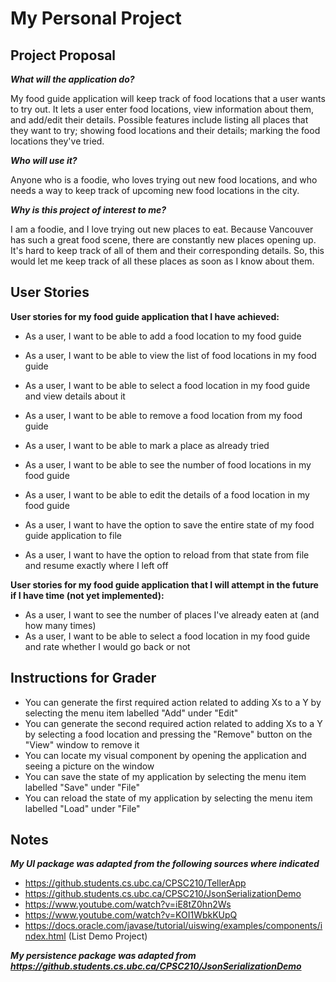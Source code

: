  # My Personal Project

## Project Proposal

***What will the application do?***

My food guide application will keep track of food locations that a user wants to try out. It lets a user enter food
locations, view information about them, and add/edit their details. Possible features include listing all places that 
they want to try; showing food locations and their details; marking the food locations they've tried.

***Who will use it?***

Anyone who is a foodie, who loves trying out new food locations, and who needs a way to keep track of upcoming new food 
locations in the city.

***Why is this project of interest to me?***

I am a foodie, and I love trying out new places to eat. Because Vancouver has such a great food scene, there are
constantly new places opening up. It's hard to keep track of all of them and their corresponding details. So, this 
would let me keep track of all these places as soon as I know about them.

## User Stories

**User stories for my food guide application that I have achieved:**
- As a user, I want to be able to add a food location to my food guide
- As a user, I want to be able to view the list of food locations in my food guide
- As a user, I want to be able to select a food location in my food guide and view details about it
- As a user, I want to be able to remove a food location from my food guide
- As a user, I want to be able to mark a place as already tried
- As a user, I want to be able to see the number of food locations in my food guide
- As a user, I want to be able to edit the details of a food location in my food guide

- As a user, I want to have the option to save the entire state of my food guide application to file
- As a user, I want to have the option to reload from that state from file and resume exactly where I left off 

**User stories for my food guide application that I will attempt in the future if I have time (not yet implemented):**
- As a user, I want to see the number of places I've already eaten at (and how many times)
- As a user, I want to be able to select a food location in my food guide and rate whether I would go
back or not

## Instructions for Grader

- You can generate the first required action related to adding Xs to a Y by selecting the menu item labelled "Add" 
under "Edit"
- You can generate the second required action related to adding Xs to a Y by selecting a food location and
pressing the "Remove" button on the "View" window to remove it
- You can locate my visual component by opening the application and seeing a picture on the window
- You can save the state of my application by selecting the menu item labelled "Save" under "File"
- You can reload the state of my application by selecting the menu item labelled "Load" under "File"

## Notes

***My UI package was adapted from the following sources where indicated***
- https://github.students.cs.ubc.ca/CPSC210/TellerApp
- https://github.students.cs.ubc.ca/CPSC210/JsonSerializationDemo
- https://www.youtube.com/watch?v=iE8tZ0hn2Ws 
- https://www.youtube.com/watch?v=KOI1WbkKUpQ 
- https://docs.oracle.com/javase/tutorial/uiswing/examples/components/index.html (List Demo Project)

***My persistence package was adapted from https://github.students.cs.ubc.ca/CPSC210/JsonSerializationDemo***